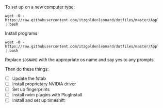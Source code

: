 To set up on a new computer type:
```
wget -O - https://raw.githubusercontent.com/itzgoldenleonard/dotfiles/master/Applications/scripts/new_system.bash | bash
```

Install programs
```
wget -O - https://raw.githubusercontent.com/itzgoldenleonard/dotfiles/master/Applications/scripts/$OSNAME.bash | bash
```
Replace `$OSNAME` with the appropriate os name and say yes to any prompts


Then do these things:
- [ ] Update the fstab
- [ ] Install proprietary NVIDIA driver
- [ ] Set up fingerprints
- [ ] Install nvim plugins with PlugInstall
- [ ] Install and set up timeshift
